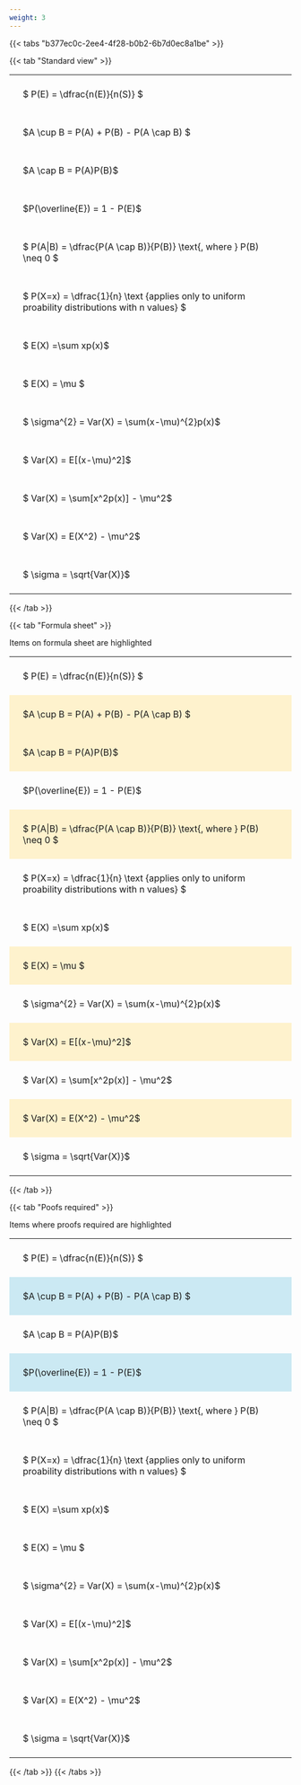```yaml
---
weight: 3
---
```


{{< tabs "b377ec0c-2ee4-4f28-b0b2-6b7d0ec8a1be" >}}

{{< tab "Standard view" >}}

<style type="text/css">
#T_223df th.col_heading {
  text-align: left;
  font-size: 1em;
}
#T_223df td {
  text-align: left;
  font-size: 1em;
  padding: 1.5em;
}
</style>
<table id="T_223df">
  <thead>
  </thead>
  <tbody>
    <tr>
      <td id="T_223df_row0_col0" class="data row0 col0" >$ P(E) = \dfrac{n(E)}{n(S)} $</td>
    </tr>
    <tr>
      <td id="T_223df_row1_col0" class="data row1 col0" >$A \cup B = P(A) + P(B) - P(A \cap B) $</td>
    </tr>
    <tr>
      <td id="T_223df_row2_col0" class="data row2 col0" >$A \cap B  = P(A)P(B)$</td>
    </tr>
    <tr>
      <td id="T_223df_row3_col0" class="data row3 col0" >$P(\overline{E}) = 1 - P(E)$</td>
    </tr>
    <tr>
      <td id="T_223df_row4_col0" class="data row4 col0" >$ P(A|B) = \dfrac{P(A \cap B)}{P(B)} \text{, where } P(B) \neq 0 $</td>
    </tr>
    <tr>
      <td id="T_223df_row5_col0" class="data row5 col0" >$ P(X=x) =  \dfrac{1}{n} 
\text {applies only to uniform proability distributions with n values} $</td>
    </tr>
    <tr>
      <td id="T_223df_row6_col0" class="data row6 col0" >$ E(X) =\sum xp(x)$</td>
    </tr>
    <tr>
      <td id="T_223df_row7_col0" class="data row7 col0" >$ E(X) = \mu $</td>
    </tr>
    <tr>
      <td id="T_223df_row8_col0" class="data row8 col0" >$ \sigma^{2} = Var(X) = \sum(x-\mu)^{2}p(x)$</td>
    </tr>
    <tr>
      <td id="T_223df_row9_col0" class="data row9 col0" >$ Var(X) = E[(x-\mu)^2]$</td>
    </tr>
    <tr>
      <td id="T_223df_row10_col0" class="data row10 col0" >$ Var(X) = \sum[x^2p(x)] - \mu^2$</td>
    </tr>
    <tr>
      <td id="T_223df_row11_col0" class="data row11 col0" >$ Var(X) = E(X^2) - \mu^2$</td>
    </tr>
    <tr>
      <td id="T_223df_row12_col0" class="data row12 col0" >$ \sigma = \sqrt{Var(X)}$</td>
    </tr>
  </tbody>
</table>
{{< /tab >}}

{{< tab "Formula sheet" >}}

Items on formula sheet are highlighted 
<br>
<style type="text/css">
#T_2a5ca th.col_heading {
  text-align: left;
  font-size: 1em;
}
#T_2a5ca td {
  text-align: left;
  font-size: 1em;
  padding: 1.5em;
}
#T_2a5ca_row0_col0, #T_2a5ca_row3_col0, #T_2a5ca_row5_col0, #T_2a5ca_row6_col0, #T_2a5ca_row8_col0, #T_2a5ca_row10_col0, #T_2a5ca_row12_col0 {
  background-color: rgba(0,0,0,0);
}
#T_2a5ca_row1_col0, #T_2a5ca_row2_col0, #T_2a5ca_row4_col0, #T_2a5ca_row7_col0, #T_2a5ca_row9_col0, #T_2a5ca_row11_col0 {
  background-color: rgba(255,194,10, 0.2);
}
</style>
<table id="T_2a5ca">
  <thead>
  </thead>
  <tbody>
    <tr>
      <td id="T_2a5ca_row0_col0" class="data row0 col0" >$ P(E) = \dfrac{n(E)}{n(S)} $</td>
    </tr>
    <tr>
      <td id="T_2a5ca_row1_col0" class="data row1 col0" >$A \cup B = P(A) + P(B) - P(A \cap B) $</td>
    </tr>
    <tr>
      <td id="T_2a5ca_row2_col0" class="data row2 col0" >$A \cap B  = P(A)P(B)$</td>
    </tr>
    <tr>
      <td id="T_2a5ca_row3_col0" class="data row3 col0" >$P(\overline{E}) = 1 - P(E)$</td>
    </tr>
    <tr>
      <td id="T_2a5ca_row4_col0" class="data row4 col0" >$ P(A|B) = \dfrac{P(A \cap B)}{P(B)} \text{, where } P(B) \neq 0 $</td>
    </tr>
    <tr>
      <td id="T_2a5ca_row5_col0" class="data row5 col0" >$ P(X=x) =  \dfrac{1}{n} 
\text {applies only to uniform proability distributions with n values} $</td>
    </tr>
    <tr>
      <td id="T_2a5ca_row6_col0" class="data row6 col0" >$ E(X) =\sum xp(x)$</td>
    </tr>
    <tr>
      <td id="T_2a5ca_row7_col0" class="data row7 col0" >$ E(X) = \mu $</td>
    </tr>
    <tr>
      <td id="T_2a5ca_row8_col0" class="data row8 col0" >$ \sigma^{2} = Var(X) = \sum(x-\mu)^{2}p(x)$</td>
    </tr>
    <tr>
      <td id="T_2a5ca_row9_col0" class="data row9 col0" >$ Var(X) = E[(x-\mu)^2]$</td>
    </tr>
    <tr>
      <td id="T_2a5ca_row10_col0" class="data row10 col0" >$ Var(X) = \sum[x^2p(x)] - \mu^2$</td>
    </tr>
    <tr>
      <td id="T_2a5ca_row11_col0" class="data row11 col0" >$ Var(X) = E(X^2) - \mu^2$</td>
    </tr>
    <tr>
      <td id="T_2a5ca_row12_col0" class="data row12 col0" >$ \sigma = \sqrt{Var(X)}$</td>
    </tr>
  </tbody>
</table>
{{< /tab >}}

{{< tab "Poofs required" >}}

Items where proofs required are highlighted 
<br>
<style type="text/css">
#T_357bf th.col_heading {
  text-align: left;
  font-size: 1em;
}
#T_357bf td {
  text-align: left;
  font-size: 1em;
  padding: 1.5em;
}
#T_357bf_row0_col0, #T_357bf_row2_col0, #T_357bf_row4_col0, #T_357bf_row5_col0, #T_357bf_row6_col0, #T_357bf_row7_col0, #T_357bf_row8_col0, #T_357bf_row9_col0, #T_357bf_row10_col0, #T_357bf_row11_col0, #T_357bf_row12_col0 {
  background-color: rgba(0,0,0,0);
}
#T_357bf_row1_col0, #T_357bf_row3_col0 {
  background-color: rgba(0,150,200, 0.2);
}
</style>
<table id="T_357bf">
  <thead>
  </thead>
  <tbody>
    <tr>
      <td id="T_357bf_row0_col0" class="data row0 col0" >$ P(E) = \dfrac{n(E)}{n(S)} $</td>
    </tr>
    <tr>
      <td id="T_357bf_row1_col0" class="data row1 col0" >$A \cup B = P(A) + P(B) - P(A \cap B) $</td>
    </tr>
    <tr>
      <td id="T_357bf_row2_col0" class="data row2 col0" >$A \cap B  = P(A)P(B)$</td>
    </tr>
    <tr>
      <td id="T_357bf_row3_col0" class="data row3 col0" >$P(\overline{E}) = 1 - P(E)$</td>
    </tr>
    <tr>
      <td id="T_357bf_row4_col0" class="data row4 col0" >$ P(A|B) = \dfrac{P(A \cap B)}{P(B)} \text{, where } P(B) \neq 0 $</td>
    </tr>
    <tr>
      <td id="T_357bf_row5_col0" class="data row5 col0" >$ P(X=x) =  \dfrac{1}{n} 
\text {applies only to uniform proability distributions with n values} $</td>
    </tr>
    <tr>
      <td id="T_357bf_row6_col0" class="data row6 col0" >$ E(X) =\sum xp(x)$</td>
    </tr>
    <tr>
      <td id="T_357bf_row7_col0" class="data row7 col0" >$ E(X) = \mu $</td>
    </tr>
    <tr>
      <td id="T_357bf_row8_col0" class="data row8 col0" >$ \sigma^{2} = Var(X) = \sum(x-\mu)^{2}p(x)$</td>
    </tr>
    <tr>
      <td id="T_357bf_row9_col0" class="data row9 col0" >$ Var(X) = E[(x-\mu)^2]$</td>
    </tr>
    <tr>
      <td id="T_357bf_row10_col0" class="data row10 col0" >$ Var(X) = \sum[x^2p(x)] - \mu^2$</td>
    </tr>
    <tr>
      <td id="T_357bf_row11_col0" class="data row11 col0" >$ Var(X) = E(X^2) - \mu^2$</td>
    </tr>
    <tr>
      <td id="T_357bf_row12_col0" class="data row12 col0" >$ \sigma = \sqrt{Var(X)}$</td>
    </tr>
  </tbody>
</table>
{{< /tab >}}
{{< /tabs >}}